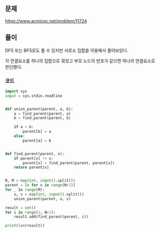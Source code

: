 ## 문제

https://www.acmicpc.net/problem/11724


## 풀이

DFS 또는 BFS로도 풀 수 있지만 서로소 집합을 이용해서 풀어보았다.

각 연결요소를 하나의 집합으로 묶었고 부모 노드의 번호가 같으면 하나의 연결요소로 판단했다.


### 코드

```python
import sys
input = sys.stdin.readline


def union_parent(parent, a, b):
    a = find_parent(parent, a)
    b = find_parent(parent, b)

    if a < b:
        parent[b] = a
    else:
        parent[a] = b


def find_parent(parent, x):
    if parent[x] != x:
        parent[x] = find_parent(parent, parent[x])
    return parent[x]


N, M = map(int, input().split())
parent = [x for x in range(N+1)]
for _ in range(M):
    u, v = map(int, input().split())
    union_parent(parent, u, v)

result = set()
for i in range(1, N+1):
    result.add(find_parent(parent, i))

print(len(result))
```
